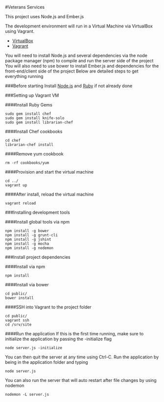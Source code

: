 #Veterans Services

This project uses Node.js and Ember.js  

The development environment will run in a Virtual Machine via VirtualBox using Vagrant.  
- [VirtualBox](https://www.virtualbox.org/wiki/Downloads)  
- [Vagrant](http://www.vagrantup.com/downloads.html)

You will need to install Node.js and several dependencies via the node package manager (npm) to compile and run the server side of the project
You will also need to use bower to install Ember.js and dependencies for the front-end/client side of the project
Below are detailed steps to get everything running  

###Before starting
Install [Node.js](http://nodejs.org/download/) and [Ruby](https://www.ruby-lang.org/en/downloads/) if not already done  

###Setting up Vagrant VM  

####Install Ruby Gems
````
sudo gem install chef
sudo gem install knife-solo
sudo gem install librarian-chef
````

####Install Chef cookbooks
````
cd chef
librarian-chef install
````

####Remove yum cookbook
````
rm -rf cookbooks/yum
````

####Provision and start the virtual machine
````
cd ../
vagrant up
````

####After install, reload the virtual machine
````
vagrant reload
````

###Installing development tools

####Install global tools via npm
````
npm install -g bower
npm install -g grunt-cli
npm install -g jshint
npm install -g mocha
npm install -g nodemon
````

###Install project dependencies

####Install via npm
````
npm install
````

####Install via bower
````
cd public/
bower install
````

####SSH into Vagrant to the project folder
````
cd public/
vagrant ssh
cd /srv/site
````

####Run the application
If this is the first time running, make sure to initialize the application by passing the -initialize flag
````
node server.js -initialize
````

You can then quit the server at any time using Ctrl-C. Run the application by being in the application folder and typing
````
node server.js
````

You can also run the server that will auto restart after file changes by using nodemon
````
nodemon -L server.js
````